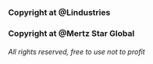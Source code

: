 ### Copyright at @Lindustries
### Copyright at @Mertz Star Global

###### All rights reserved, free to use not to profit

